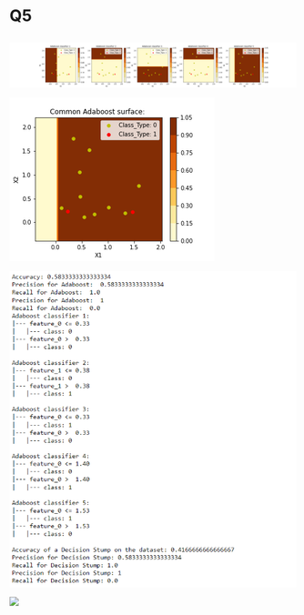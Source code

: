 # Q5

##

![](PLOTS/Q5_Adaboost_Classifiers.png)

![](PLOTS/Q5_Adaboost_Overall.png)

![](Q5_res.png)

![](Q5_res2.png)

